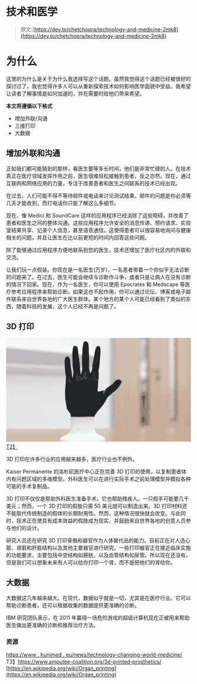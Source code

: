 # 技术和医学

> 原文:[https://dev.to/chetchopra/technology-and-medicine-2mk8](https://dev.to/chetchopra/technology-and-medicine-2mk8)

# [](#why)为什么

这里的为什么是关于为什么我选择写这个话题。虽然我觉得这个话题已经被很好的探讨过了。我也觉得许多人可以从重新探索技术如何影响医学面貌中受益。我希望让读者了解事情是如何加速的，并在需要时给他们带来希望。

**本文将遵循以下格式**

*   增加外联/沟通
*   三维打印
*   大数据

## [](#increased-outreach-and-communication)增加外联和沟通

正如我们都可能猜到的那样，看医生要等多长时间，他们是非常忙碌的人。在技术真正在医疗领域发挥作用之前，医生很难轻松接触到患者，反之亦然。现在，通过互联网和网络应用的力量，专注于改善患者和医生之间联系的技术已经出现。

在过去，人们可能不得不等待邮件或电话来讨论测试结果。邮件的问题是你必须等几天才能收到，而打电话你只能了解这么多细节。

现在，像 Medici 和 SoundCare 这样的应用程序已经消除了这些障碍，并改善了患者和医生之间的整体沟通。这些应用程序允许安全的消息传递、预约请求、实验室结果共享、记录个人信息，甚至语音通信。这使得患者可以很容易地询问与健康相关的问题，并且让医生在比以前更短的时间内回答这些问题。

除了能够通过应用程序方便地联系到您的医生，技术还增加了医疗社区内的外联和交流。

让我们玩一点假装。你现在是一名医生(万岁)，一名患者带着一个你似乎无法诊断的问题来了。在过去，医生可能会继续与诊断作斗争，或者只是让病人在没有诊断的情况下回家。现在，作为一名医生，你可以使用 Epocrates 和 Medscape 等医疗参考应用程序来帮助诊断。如果这也不起作用，你可以通过论坛、博客或电子邮件联系来自世界各地的广大医生群体。某个地方的某个人可能已经看到了类似的东西，随着科技的发展，这个人已经不再是问题了。

## [](#3d-printing)3D 打印

[![](img/c834f5e4d010bbc209b4ee8b3b47b372.png)T2】](https://res.cloudinary.com/practicaldev/image/fetch/s--xoU3BC6P--/c_limit%2Cf_auto%2Cfl_progressive%2Cq_auto%2Cw_880/https://i.ytimg.com/vi/ipP-z_koTZs/maxresdefault.jpg)

3D 打印在许多行业的应用越来越多，医疗行业也不例外。

Kaiser Permanente 的洛杉矶医疗中心正在完善 3D 打印的使用，以复制患者体内有问题区域的多维模型。外科医生可以在进行实际手术之前处理模型并模拟各种可能的手术复制品。

3D 打印不仅仅是帮助外科医生准备手术，它也帮助残疾人。一只假手可能要几千美元；然而，一个 3D 打印的假肢只需 50 美元就可以制造出来。3D 打印材料还不能取代传统制造的假体的长期耐用性。然而，这种情况很快就会改变。与此同时，技术正在使具有成本效益的假肢成为现实，并鼓励来自世界各地的创意人员参与他们的设计。

研究人员还在研究 3D 打印骨骼和器官作为人体替代品的能力。目前正在对人造心脏、肾脏和肝脏结构以及其他主要器官进行研究。一些打印器官正在接近临床实施的功能要求，主要包括中空结构如膀胱，以及血管结构如尿管。所以现在还没有，但是我们可以想象未来有人可以给你打印一个肾，而不是把他们的肾给你。

## [](#big-data)大数据

大数据这几年越来越大。在现代，数据似乎就是一切，尤其是在医疗行业。它可以帮助诊断患者，还可以根据收集的数据提供更准确的诊断。

IBM 研究团队表示，在 2011 年赢得一场危险游戏的超级计算机现在正被用来帮助医生做出更准确的诊断和推荐治疗方法。

### [](#resources)资源

[https://www . hunimed . eu/news/technology-changing-world-medicine/](https://www.hunimed.eu/news/technology-changing-world-medicine/)
T3】https://www.amputee-coalition.org/3d-printed-prosthetics/
[https://en.wikipedia.org/wiki/Organ_printing](https://en.wikipedia.org/wiki/Organ_printing)